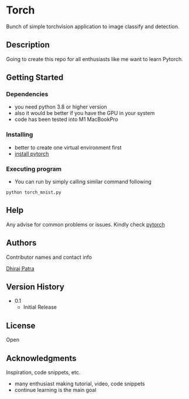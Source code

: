 # Torch

Bunch of simple torchvision application to image classify and detection.

## Description

Going to create this repo for all enthusiasts like me want to learn Pytorch.

## Getting Started

### Dependencies

* you need python 3.8 or higher version
* also it would be better if you have the GPU in your system
* code has been tested into M1 MacBookPro 

### Installing

* better to create one virtual environment first
* [install pytorch](https://pytorch.org/get-started/locally/)

### Executing program

* You can run by simply calling similar command following
```
python torch_mnist.py
```

## Help

Any advise for common problems or issues. Kindly check [pytorch](https://pytorch.org/tutorials/)

## Authors

Contributor names and contact info

[Dhiraj Patra](https://github.com/dhirajpatra/)

## Version History

* 0.1
    * Initial Release

## License

Open

## Acknowledgments

Inspiration, code snippets, etc.
* many enthusiast making tutorial, video, code snippets
* continue learning is the main goal
